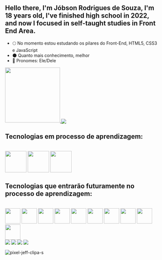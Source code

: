 ## Hello there, I'm Jóbson Rodrigues de Souza, I'm 18 years old, I've finished high school in 2022, and now I focused in self-taught studies in Front End Area.

* 🌕 No momento estou estudando os pilares do Front-End, HTML5, CSS3 e JavaScript
* 🌑 Quanto mais conhecimento, melhor
* 🌙 Pronomes: Ele/Dele

<div align="left">
  <a href="https://github.com/Jobsu">
  <img height="180em" src="https://github-readme-stats.vercel.app/api?username=Jobsu&show_icons=true&theme=radical&include_all_commits=true&count_private=true"/>
  <img align="center" src="https://github-readme-stats-sigma-five.vercel.app/api/top-langs/?username=YulietM&theme=react&line_height=40&hide=css"/> </a>
</div>
  
## Tecnologias em processo de aprendizagem:
<div style="display: inline_block"><br>
  <img width="70px" src="https://cdn.jsdelivr.net/gh/devicons/devicon/icons/html5/html5-plain.svg" />
  <img width="70px" src="https://cdn.jsdelivr.net/gh/devicons/devicon/icons/css3/css3-plain.svg" />
  <img width="70px" src="https://cdn.jsdelivr.net/gh/devicons/devicon/icons/javascript/javascript-plain.svg" />
</div>
  
## Tecnologias que entrarão futuramente no processo de aprendizagem:

<div style="display: inline_block"><br>
  <img width="50px" src="https://cdn.jsdelivr.net/gh/devicons/devicon/icons/bootstrap/bootstrap-plain.svg" />
  <img width="50px" src="https://cdn.jsdelivr.net/gh/devicons/devicon/icons/sass/sass-original.svg" />
  <img width="50px" src="https://cdn.jsdelivr.net/gh/devicons/devicon/icons/react/react-original.svg" />
  <img width="50px" src="https://cdn.jsdelivr.net/gh/devicons/devicon/icons/php/php-plain.svg" />
  <img width="50px" src="https://cdn.jsdelivr.net/gh/devicons/devicon/icons/mysql/mysql-original.svg" />
  <img width="50px" src="https://cdn.jsdelivr.net/gh/devicons/devicon/icons/angularjs/angularjs-plain.svg" />
  <img width="50px" src="https://cdn.jsdelivr.net/gh/devicons/devicon/icons/python/python-original.svg" />
  <img width="50px" src="https://cdn.jsdelivr.net/gh/devicons/devicon/icons/git/git-plain.svg" />
  <img width="50px" src="https://cdn.jsdelivr.net/gh/devicons/devicon/icons/figma/figma-original.svg" />
  <img width="50px" src="https://cdn.jsdelivr.net/gh/devicons/devicon/icons/jquery/jquery-original.svg" />
</div>
  
 <div> 
  <a href="https://www.facebook.com/jobsondesouza.rodrigues/" target="_blank"><img src="https://img.shields.io/badge/Facebook-1877F2?style=for-the-badge&logo=facebook&logoColor=white" target="_blank"></a>
 	<a href="https://www.instagram.com/jobsu_/?hl=pt-br" target="_blank"><img src="https://img.shields.io/badge/Instagram-E4405F?style=for-the-badge&logo=instagram&logoColor=whitee" target="_blank"></a>
 <a href="https://twitter.com/Jobsuuu" target="_blank"><img src="https://img.shields.io/badge/Twitter-1DA1F2?style=for-the-badge&logo=twitter&logoColor=white" target="_blank"></a> 
  <a href = "https://www.linkedin.com/in/j%C3%B3bson-rodrigues-de-souza-36251b1b1/"><img src="https://img.shields.io/badge/LinkedIn-0077B5?style=for-the-badge&logo=linkedin&logoColor=white" target="_blank"></a>

   ![pixel-jeff-clipa-s](https://user-images.githubusercontent.com/84981234/138571464-f0c805a6-f46f-445b-b19c-b79b9a35fbe6.gif)
   
</div>
